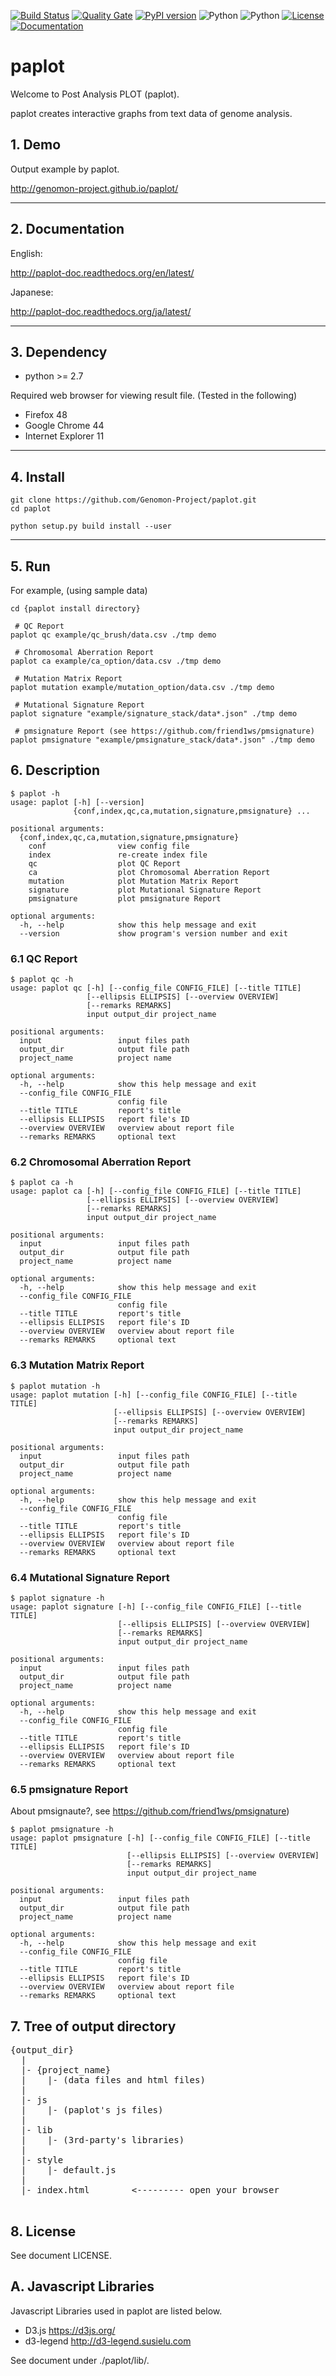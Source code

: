[![Build Status](https://travis-ci.org/Genomon-Project/paplot.svg?branch=master)](https://travis-ci.org/Genomon-Project/paplot)
[![Quality Gate](https://sonarcloud.io/api/badges/gate?key=paplot)](https://sonarcloud.io/dashboard?id=paplot)
[![PyPI version](https://badge.fury.io/py/paplot.svg)](http://badge.fury.io/py/paplot)
![Python](https://img.shields.io/badge/python-2.7-blue.svg)
![Python](https://img.shields.io/badge/python-3.x-blue.svg)
[![License](https://img.shields.io/badge/license-MIT-blue.svg?style=flat)](https://opensource.org/licenses/MIT)
[![Documentation](https://img.shields.io/badge/docs-latest-blue.svg?style=flat)](http://paplot-doc.readthedocs.io)


# paplot

Welcome to Post Analysis PLOT (paplot).

paplot creates interactive graphs from text data of genome analysis.

## 1. Demo

Output example by paplot.

http://genomon-project.github.io/paplot/

-------------------------------------------------------------------------

## 2. Documentation

English:

http://paplot-doc.readthedocs.org/en/latest/

Japanese:

http://paplot-doc.readthedocs.org/ja/latest/


-------------------------------------------------------------------------

## 3. Dependency

 - python >= 2.7

Required web browser for viewing result file.
(Tested in the following)

 - Firefox 48
 - Google Chrome 44
 - Internet Explorer 11

-------------------------------------------------------------------------

## 4. Install

```
git clone https://github.com/Genomon-Project/paplot.git
cd paplot

python setup.py build install --user
```

-------------------------------------------------------------------------

## 5. Run

For example, (using sample data)

```
cd {paplot install directory}

 # QC Report
paplot qc example/qc_brush/data.csv ./tmp demo

 # Chromosomal Aberration Report
paplot ca example/ca_option/data.csv ./tmp demo

 # Mutation Matrix Report
paplot mutation example/mutation_option/data.csv ./tmp demo

 # Mutational Signature Report 
paplot signature "example/signature_stack/data*.json" ./tmp demo

 # pmsignature Report (see https://github.com/friend1ws/pmsignature)
paplot pmsignature "example/pmsignature_stack/data*.json" ./tmp demo
```

## 6. Description 

```
$ paplot -h
usage: paplot [-h] [--version]
              {conf,index,qc,ca,mutation,signature,pmsignature} ...

positional arguments:
  {conf,index,qc,ca,mutation,signature,pmsignature}
    conf                view config file
    index               re-create index file
    qc                  plot QC Report
    ca                  plot Chromosomal Aberration Report
    mutation            plot Mutation Matrix Report
    signature           plot Mutational Signature Report
    pmsignature         plot pmsignature Report

optional arguments:
  -h, --help            show this help message and exit
  --version             show program's version number and exit

```

### 6.1 QC Report

```
$ paplot qc -h
usage: paplot qc [-h] [--config_file CONFIG_FILE] [--title TITLE]
                 [--ellipsis ELLIPSIS] [--overview OVERVIEW]
                 [--remarks REMARKS]
                 input output_dir project_name

positional arguments:
  input                 input files path
  output_dir            output file path
  project_name          project name

optional arguments:
  -h, --help            show this help message and exit
  --config_file CONFIG_FILE
                        config file
  --title TITLE         report's title
  --ellipsis ELLIPSIS   report file's ID
  --overview OVERVIEW   overview about report file
  --remarks REMARKS     optional text
```

### 6.2 Chromosomal Aberration Report

```
$ paplot ca -h
usage: paplot ca [-h] [--config_file CONFIG_FILE] [--title TITLE]
                 [--ellipsis ELLIPSIS] [--overview OVERVIEW]
                 [--remarks REMARKS]
                 input output_dir project_name

positional arguments:
  input                 input files path
  output_dir            output file path
  project_name          project name

optional arguments:
  -h, --help            show this help message and exit
  --config_file CONFIG_FILE
                        config file
  --title TITLE         report's title
  --ellipsis ELLIPSIS   report file's ID
  --overview OVERVIEW   overview about report file
  --remarks REMARKS     optional text
```

### 6.3 Mutation Matrix Report

```
$ paplot mutation -h
usage: paplot mutation [-h] [--config_file CONFIG_FILE] [--title TITLE]
                       [--ellipsis ELLIPSIS] [--overview OVERVIEW]
                       [--remarks REMARKS]
                       input output_dir project_name

positional arguments:
  input                 input files path
  output_dir            output file path
  project_name          project name

optional arguments:
  -h, --help            show this help message and exit
  --config_file CONFIG_FILE
                        config file
  --title TITLE         report's title
  --ellipsis ELLIPSIS   report file's ID
  --overview OVERVIEW   overview about report file
  --remarks REMARKS     optional text
```

### 6.4 Mutational Signature Report

```
$ paplot signature -h
usage: paplot signature [-h] [--config_file CONFIG_FILE] [--title TITLE]
                        [--ellipsis ELLIPSIS] [--overview OVERVIEW]
                        [--remarks REMARKS]
                        input output_dir project_name

positional arguments:
  input                 input files path
  output_dir            output file path
  project_name          project name

optional arguments:
  -h, --help            show this help message and exit
  --config_file CONFIG_FILE
                        config file
  --title TITLE         report's title
  --ellipsis ELLIPSIS   report file's ID
  --overview OVERVIEW   overview about report file
  --remarks REMARKS     optional text
```

### 6.5 pmsignature Report

About pmsignaute?, see https://github.com/friend1ws/pmsignature)

```
$ paplot pmsignature -h
usage: paplot pmsignature [-h] [--config_file CONFIG_FILE] [--title TITLE]
                          [--ellipsis ELLIPSIS] [--overview OVERVIEW]
                          [--remarks REMARKS]
                          input output_dir project_name

positional arguments:
  input                 input files path
  output_dir            output file path
  project_name          project name

optional arguments:
  -h, --help            show this help message and exit
  --config_file CONFIG_FILE
                        config file
  --title TITLE         report's title
  --ellipsis ELLIPSIS   report file's ID
  --overview OVERVIEW   overview about report file
  --remarks REMARKS     optional text
```

## 7. Tree of output directory

<pre>
{output_dir}
  |
  |- {project_name}
  |    |- (data files and html files)
  |
  |- js
  |    |- (paplot's js files)
  |
  |- lib
  |    |- (3rd-party's libraries)
  |
  |- style
  |    |- default.js
  |
  |- index.html        <--------- open your browser

</pre>

## 8. License 

See document LICENSE.

## A. Javascript Libraries

Javascript Libraries used in paplot are listed below.

 - D3.js <https://d3js.org/>
 - d3-legend <http://d3-legend.susielu.com>

See document under ./paplot/lib/<each lib>.

